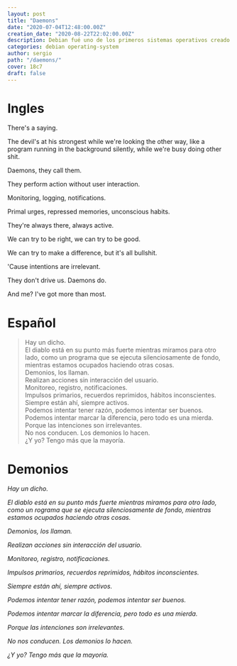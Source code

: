 ```yaml
---
layout: post
title: "Daemons"
date: "2020-07-04T12:48:00.00Z"
creation_date: "2020-08-22T22:02:00.00Z"
description: Debian fué uno de los primeros sistemas operativos creado por la frustración de los sistemas operativos actuales.
categories: debian operating-system
author: sergio
path: "/daemons/"
cover: 18c7
draft: false
---
```


# Ingles

There's a saying.

The devil's at his strongest while we're looking the other way, like a program running in the background silently, while we're busy doing other shit.

Daemons, they call them.

They perform action without user interaction.

Monitoring, logging, notifications.

Primal urges, repressed memories, unconscious habits.

They're always there, always active.

We can try to be right, we can try to be good.

We can try to make a difference, but it's all bullshit.

'Cause intentions are irrelevant.

They don't drive us. Daemons do.

And me? I've got more than most.

# Español

> Hay un dicho.<br />
> El diablo está en su punto más fuerte mientras miramos para otro lado, como un programa que se ejecuta silenciosamente de fondo, mientras estamos ocupados haciendo otras cosas.<br />
> Demonios, los llaman.<br />
> Realizan acciones sin interacción del usuario.<br />
> Monitoreo, registro, notificaciones.<br />
> Impulsos primarios, recuerdos reprimidos, hábitos inconscientes.<br />
> Siempre están ahí, siempre activos.<br />
> Podemos intentar tener razón, podemos intentar ser buenos.<br />
> Podemos intentar marcar la diferencia, pero todo es una mierda.<br />
> Porque las intenciones son irrelevantes.<br />
> No nos conducen. Los demonios lo hacen.<br />
> ¿Y yo? Tengo más que la mayoría.<br />

# Demonios

 _Hay un dicho._

 _El diablo está en su punto más fuerte mientras miramos para otro lado, como un rograma que se ejecuta silenciosamente de fondo, mientras estamos ocupados haciendo otras cosas._

 _Demonios, los llaman._

 _Realizan acciones sin interacción del usuario._

 _Monitoreo, registro, notificaciones._

 _Impulsos primarios, recuerdos reprimidos, hábitos inconscientes._

 _Siempre están ahí, siempre activos._

 _Podemos intentar tener razón, podemos intentar ser buenos._

 _Podemos intentar marcar la diferencia, pero todo es una mierda._

 _Porque las intenciones son irrelevantes._

 _No nos conducen. Los demonios lo hacen._

 _¿Y yo? Tengo más que la mayoría._


[daemons]: http://www.linfo.org/daemon.html
[da3m0ns.mp4]: https://www.tvfanatic.com/quotes/theres-a-saying-the-devil-is-at-his-strongest-while-were-looking/